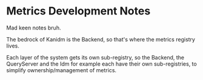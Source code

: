 # Metrics Development Notes

Mad keen notes bruh.

The bedrock of Kanidm is the Backend, so that's where the metrics registry lives.

Each layer of the system gets its own sub-registry, so the Backend, the QueryServer and the Idm for example each have their own sub-registries, to simplify ownership/management of metrics.